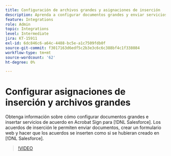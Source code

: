 ```yaml
---
title: Configuración de archivos grandes y asignaciones de inserción
description: Aprenda a configurar documentos grandes y enviar servicios de acuerdos
feature: Integrations
role: Admin
topic: Integrations
level: Intermediate
jira: KT-15911
exl-id: 6dc846c6-a64c-4488-bc5e-a1c7509fdb0f
source-git-commit: f3017163d6edf5c2b3e3c6c6c388bf4c1f338084
workflow-type: tm+mt
source-wordcount: '62'
ht-degree: 0%

---
```


# Configurar asignaciones de inserción y archivos grandes

Obtenga información sobre cómo configurar documentos grandes e insertar servicios de acuerdo en Acrobat Sign para [!DNL Salesforce]. Los acuerdos de inserción le permiten enviar documentos, crear un formulario web y hacer que los acuerdos se inserten como si se hubieran creado en [!DNL Salesforce].

>[!VIDEO](https://video.tv.adobe.com/v/3432842?quality=12&learn=on&hidetitle=true)
